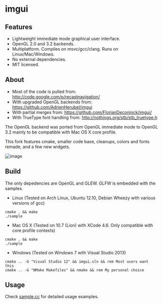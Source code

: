 imgui
=====

Features
--------

- Lightweight immediate mode graphical user interface.
- OpenGL 2.0 and 3.2 backends.
- Multiplatform. Compiles on msvc/gcc/clang. Runs on Linux/Mac/Windows.
- No external dependencies.
- MIT licensed.

About
-----

- Most of the code is pulled from: http://code.google.com/p/recastnavigation/
- With upgraded OpenGL backends from: https://github.com/AdrienHerubel/imgui
- With partial merges from: https://github.com/FlorianDeconinck/imgui/
- With TrueType font handling from: http://nothings.org/stb/stb_truetype.h

The OpenGL backend was ported from OpenGL immediate mode to OpenGL 3.2 mainly to be compatible with Mac OS X core profile.

This fork features cmake, smaller code base, cleanups, colors and fonts remade, and a few new widgets.

![image](https://raw.github.com/r-lyeh/depot/master/imgui.png)

Build
-----

The only depedencies are OpenGL and GLEW. GLFW is embedded with the samples.

- Linux (Tested on Arch Linux, Ubuntu 12.10, Debian Wheezy with various versions of gcc)
```
cmake . && make
./sample
```

- Mac OS X (Tested on 10.7 (Lion) with XCode 4.6. Only compatible with core profile contexts)
```
cmake . && make
./sample
```

- Windows (Tested on Windows 7 with Visual Studio 2013)
```
cmake .. -G "Visual Studio 12" && imgui.sln && rem Most users want this
cmake .. -G "NMake Makefiles" && nmake && rem My personal choice
```

Usage
-----

Check [sample.cc](sample.cc) for detailed usage examples.
